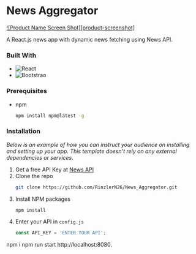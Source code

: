 # News Aggregator

[![Product Name Screen Shot][product-screenshot]](https://example.com)

A React.js news app with dynamic news fetching using News API. 

### Built With

* ![React](https://img.shields.io/badge/React-20232A?style=for-the-badge&logo=react)
* ![Bootstrao](https://img.shields.io/badge/Bootstrap-05054B?style=for-the-badge&logo=bootstrap)

### Prerequisites

* npm
  ```sh
  npm install npm@latest -g
  ```

### Installation

_Below is an example of how you can instruct your audience on installing and setting up your app. This template doesn't rely on any external dependencies or services._

1. Get a free API Key at [News API](https://newsapi.org/)
2. Clone the repo
   ```sh
   git clone https://github.com/RinzlerN26/News_Aggregator.git
   ```
3. Install NPM packages
   ```sh
   npm install
   ```
4. Enter your API in `config.js`
   ```js
   const API_KEY = 'ENTER YOUR API';
   ```



















npm i
npm run start
http://localhost:8080.
